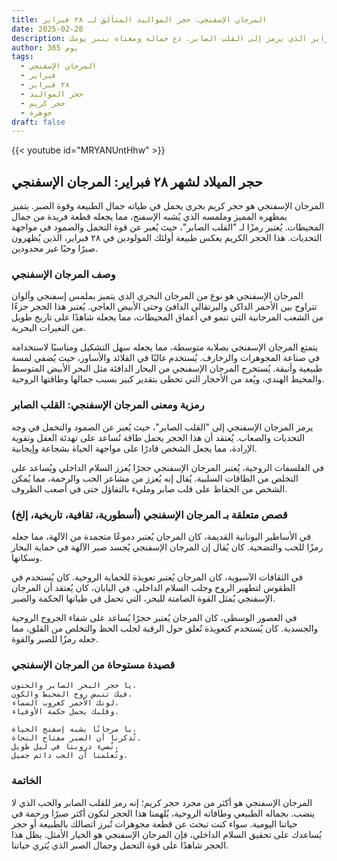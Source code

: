 ```yaml
---
title: المرجان الإسفنجي، حجر المواليد المتألق لـ ٢٨ فبراير
date: 2025-02-28
description: اشعر بأهمية المرجان الإسفنجي، حجر المواليد لـ ٢٨ فبراير الذي يرمز إلى القلب الصابر. دع جماله ومعناه ينير يومك.
author: 365 يوم
tags:
  - المرجان الإسفنجي
  - فبراير
  - ٢٨ فبراير
  - حجر المواليد
  - حجر كريم
  - جوهرة
draft: false
---
```


{{< youtube id="MRYANUntHhw" >}}

## حجر الميلاد لشهر ٢٨ فبراير: المرجان الإسفنجي

المرجان الإسفنجي هو حجر كريم بحري يحمل في طياته جمال الطبيعة وقوة الصبر. يتميز بمظهره المميز وملمسه الذي يُشبه الإسفنج، مما يجعله قطعة فريدة من جمال المحيطات. يُعتبر رمزًا لـ "القلب الصابر"، حيث يُعبر عن قوة التحمل والصمود في مواجهة التحديات. هذا الحجر الكريم يعكس طبيعة أولئك المولودين في ٢٨ فبراير، الذين يُظهرون صبرًا وحبًا غير محدودين.

### وصف المرجان الإسفنجي

المرجان الإسفنجي هو نوع من المرجان البحري الذي يتميز بملمس إسفنجي وألوان تتراوح بين الأحمر الداكن والبرتقالي الدافئ وحتى الأبيض العاجي. يُعتبر هذا الحجر جزءًا من الشعب المرجانية التي تنمو في أعماق المحيطات، مما يجعله شاهدًا على تاريخ طويل من التغيرات البحرية.

يتمتع المرجان الإسفنجي بصلابة متوسطة، مما يجعله سهل التشكيل ومناسبًا لاستخدامه في صناعة المجوهرات والزخارف. يُستخدم غالبًا في القلائد والأساور، حيث يُضفي لمسة طبيعية وأنيقة. يُستخرج المرجان الإسفنجي من البحار الدافئة مثل البحر الأبيض المتوسط والمحيط الهندي، ويُعد من الأحجار التي تحظى بتقدير كبير بسبب جمالها وطاقتها الروحية.

### رمزية ومعنى المرجان الإسفنجي: القلب الصابر

يرمز المرجان الإسفنجي إلى "القلب الصابر"، حيث يُعبر عن الصمود والتحمل في وجه التحديات والصعاب. يُعتقد أن هذا الحجر يحمل طاقة تُساعد على تهدئة العقل وتقوية الإرادة، مما يجعل الشخص قادرًا على مواجهة الحياة بشجاعة وإيجابية.

في الفلسفات الروحية، يُعتبر المرجان الإسفنجي حجرًا يُعزز السلام الداخلي ويُساعد على التخلص من الطاقات السلبية. يُقال إنه يُعزز من مشاعر الحب والرحمة، مما يُمكن الشخص من الحفاظ على قلب صابر ومليء بالتفاؤل حتى في أصعب الظروف.

### قصص متعلقة بـ المرجان الإسفنجي (أسطورية، ثقافية، تاريخية، إلخ)

في الأساطير اليونانية القديمة، كان المرجان يُعتبر دموعًا متجمدة من الآلهة، مما جعله رمزًا للحب والتضحية. كان يُقال إن المرجان الإسفنجي يُجسد صبر الآلهة في حماية البحار وسكانها.

في الثقافات الآسيوية، كان المرجان يُعتبر تعويذة للحماية الروحية. كان يُستخدم في الطقوس لتطهير الروح وجلب السلام الداخلي. في اليابان، كان يُعتقد أن المرجان الإسفنجي يُمثل القوة الصامتة للبحر، التي تحمل في طياتها الحكمة والصبر.

في العصور الوسطى، كان المرجان يُعتبر حجرًا يُساعد على شفاء الجروح الروحية والجسدية. كان يُستخدم كتعويذة تُعلق حول الرقبة لجلب الحظ والتخلص من القلق، مما جعله رمزًا للصبر والقوة.

### قصيدة مستوحاة من المرجان الإسفنجي

```
يا حجر البحر الصابر والحنون،
فيك تنبض روح المحيط والكون.
لونك الأحمر كغروب السماء،
وقلبك يحمل حكمة الأوفياء.

يا مرجانًا يشبه إسفنج الحياة،
تُذكرنا أن الصبر مفتاح النجاة.
تُضيء دروبنا في ليل طويل،
وتُعلمنا أن الحب دائم جميل.
```

### الخاتمة

المرجان الإسفنجي هو أكثر من مجرد حجر كريم؛ إنه رمز للقلب الصابر والحب الذي لا ينضب. بجماله الطبيعي وطاقاته الروحية، يُلهمنا هذا الحجر لنكون أكثر صبرًا ورحمة في حياتنا اليومية. سواء كنت تبحث عن قطعة مجوهرات تُبرز اتصالك بالطبيعة أو حجر يُساعدك على تحقيق السلام الداخلي، فإن المرجان الإسفنجي هو الخيار الأمثل. يظل هذا الحجر شاهدًا على قوة التحمل وجمال الصبر الذي يُثري حياتنا.